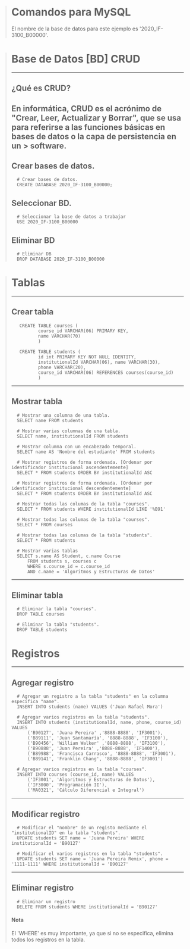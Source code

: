 ﻿> # Comandos para MySQL 
> El nombre de la base de datos para este ejemplo es '2020_IF-3100_B00000'.

> # Base de Datos [BD] CRUD
> ---
> ## ¿Qué es CRUD?
> En informática, CRUD es el acrónimo de "Crear, Leer, Actualizar y Borrar", que se usa para referirse a las funciones básicas en bases de datos o la capa de persistencia en un > software.
>---
> ## Crear bases de datos.
>       # Crear bases de datos.
>       CREATE DATABASE 2020_IF-3100_B00000;
>
> ## Seleccionar BD.
>       # Seleccionar la base de datos a trabajar
>       USE 2020_IF-3100_B00000
>    
> ## Eliminar BD
>       # Eliminar DB
>       DROP DATABASE 2020_IF-3100_B00000

> # Tablas
> ---
> ## Crear tabla
>        CREATE TABLE courses (
>               course_id VARCHAR(06) PRIMARY KEY, 
>               name VARCHAR(70)
>               )
>                
>        CREATE TABLE students (
>		        id int PRIMARY KEY NOT NULL IDENTITY, 
>		        institutionalId VARCHAR(06), name VARCHAR(30), 
>		        phone VARCHAR(20), 
>		        course_id VARCHAR(06) REFERENCES courses(course_id)
>	            )
> ---   
> ## Mostrar tabla
>
>       # Mostrar una columna de una tabla.
>       SELECT name FROM students
>    
>       # Mostrar varias columnas de una tabla.
>       SELECT name, institutionalId FROM students
>    
>       # Mostrar columna con un encabezado temporal.
>       SELECT name AS 'Nombre del estudiante' FROM students
>    
>       # Mostrar registros de forma ordenada. [Ordenar por identificador institucional ascendentemente]
>       SELECT * FROM students ORDER BY institutionalId ASC
>
>       # Mostrar registros de forma ordenada. [Ordenar por identificador institucional descendentemente]
>       SELECT * FROM students ORDER BY institutionalId ASC
>
>       # Mostrar todas las columas de la tabla "courses".
>       SELECT * FROM students WHERE institutionalId LIKE '%B91'
>
>       # Mostrar todas las columas de la tabla "courses".
>       SELECT * FROM courses
>
>       # Mostrar todas las columas de la tabla "students".
>       SELECT * FROM students
> 
>       # Mostrar varias tablas 
>       SELECT s.name AS Student, c.name Course 
>           FROM students s, courses c
>           WHERE s.course_id = c.course_id
>           AND c.name = 'Algoritmos y Estructuras de Datos'
> ---    
> ## Eliminar tabla
>       # Eliminar la tabla "courses".
>       DROP TABLE courses
>        
>       # Eliminar la tabla "students".
>       DROP TABLE students
>    
> # Registros
> ---
> ## Agregar registro
>       # Agregar un registro a la tabla "students" en la columna específica "name".
>       INSERT INTO students (name) VALUES ('Juan Rafael Mora')
>
>       # Agregar varios registros en la tabla "students".
>       INSERT INTO students (institutionalId, name, phone, course_id) VALUES
>           ('B90127', 'Juana Pereira' ,'8888-8888', 'IF3001'),
>           ('B89111', 'Juan Santamaría', '8888-8888', 'IF3100'),
>           ('B90456', 'William Walker' ,'8888-8888', 'IF3100'),
>           ('B90888', 'Juan Pereira' ,'8888-8888', 'IF1400'),
>           ('B89988', 'Francisca Carrasco', '8888-8888', 'IF3001'),
>           ('B89141', 'Franklin Chang', '8888-8888', 'IF3001')
>
>       # Agregar varios registros en la tabla "courses".
>       INSERT INTO courses (course_id, name) VALUES 
>           ('IF3001', 'Algoritmos y Estructuras de Datos'),
>           ('IF3000', 'Programación II'),
>           ('MA0321', 'Cálculo Diferencial e Integral')
>
> ---
> ## Modificar registro
>       # Modificar el "nombre" de un registo mediante el "institutionalID" en la tabla "students".
>       UPDATE students SET name = 'Juana Pereira' WHERE institutionalId = 'B90127'
>
>       # Modificar el varios registros en la tabla "students".
>       UPDATE students SET name = 'Juana Pereira Remix', phone = '1111-1111' WHERE institutionalId = 'B90127'
> ---
> ## Eliminar registro
>       # Eliminar un registro
>       DELETE FROM students WHERE institutionalId = 'B90127'
>    
> #### Nota
> El 'WHERE' es muy importante, ya que si no se especifica, elimina todos los registros en la tabla.
